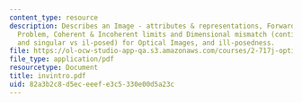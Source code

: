 ```yaml
---
content_type: resource
description: Describes an Image - attributes & representations, Forward and Inverse
  Problem, Coherent & Incoherent limits and Dimensional mismatch (continuous vs discrete
  and singular vs il-posed) for Optical Images, and ill-posedness.
file: https://ol-ocw-studio-app-qa.s3.amazonaws.com/courses/2-717j-optical-engineering-spring-2002/82a3b2c8d5eceeefe3c5330e00d5a23c_invintro.pdf
file_type: application/pdf
resourcetype: Document
title: invintro.pdf
uid: 82a3b2c8-d5ec-eeef-e3c5-330e00d5a23c
---
```


